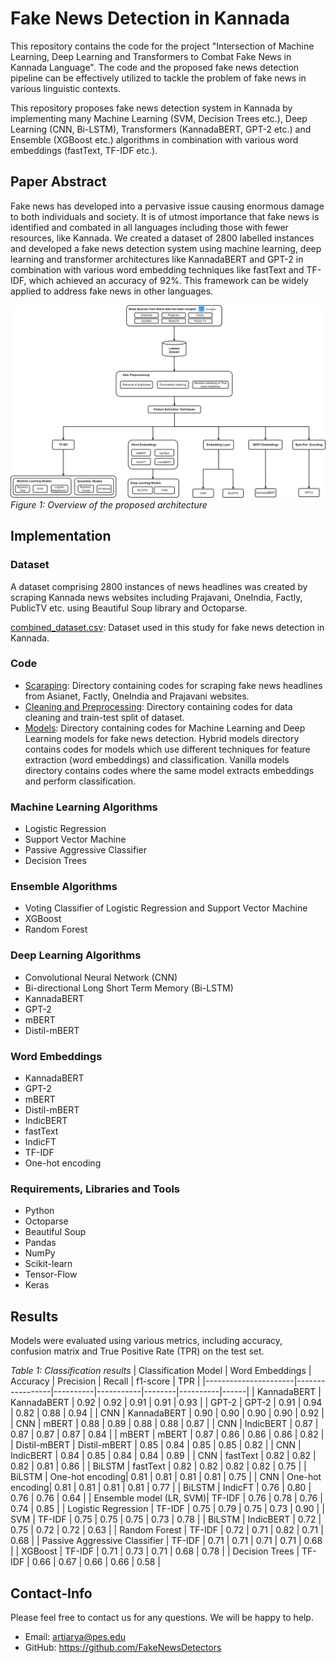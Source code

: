 
# Fake News Detection in Kannada
This repository contains the code for the project "Intersection of Machine Learning, Deep Learning and Transformers to Combat Fake News in Kannada Language". The code and the proposed fake news detection pipeline can be effectively utilized to tackle the problem of fake news in various linguistic contexts.

This repository proposes fake news detection system in Kannada by implementing many Machine Learning (SVM, Decision Trees etc.), Deep Learning (CNN, Bi-LSTM), Transformers (KannadaBERT, GPT-2 etc.) and Ensemble (XGBoost etc.) algorithms in combination with various word embeddings (fastText, TF-IDF etc.).


## Paper Abstract
Fake news has developed into a pervasive issue causing enormous damage to both individuals and society. It is of utmost importance that fake news is identified and combated in all languages including those with fewer resources, like Kannada. We created a dataset of 2800 labelled instances and developed a fake news detection system using machine learning, deep learning and transformer architectures like KannadaBERT and GPT-2 in
combination with various word embedding techniques like fastText and TF-IDF, which achieved an accuracy of 92%. This framework can be widely applied to address fake news in other languages.

![Proposed architecture](https://github.com/FakeNewsDetectors/FND-Kannada/blob/main/Images/pipeline.png)
*Figure 1: Overview of the proposed architecture*


## Implementation
### Dataset
A dataset comprising 2800 instances of news headlines was created by scraping Kannada news websites including Prajavani, OneIndia, Factly, PublicTV etc. using Beautiful Soup library and Octoparse.

[combined_dataset.csv](https://github.com/FakeNewsDetectors/FND-Kannada/blob/main/data/v2/combined_dataset.csv): Dataset used in this study for fake news detection in Kannada.



### Code
- [Scaraping](https://github.com/FakeNewsDetectors/FND-Kannada/tree/main/codes/Scraping): Directory containing codes for scraping fake news headlines from Asianet, Factly, OneIndia and Prajavani websites.
- [Cleaning and Preprocessing](https://github.com/FakeNewsDetectors/FND-Kannada/tree/main/codes/Cleaning%20and%20pre-processing): Directory containing codes for data cleaning and train-test split of dataset.
- [Models](https://github.com/FakeNewsDetectors/FND-Kannada/tree/main/codes/Models): Directory containing codes for Machine Learning and Deep Learning models for fake news detection. Hybrid models directory contains codes for models which use different techniques for feature extraction (word embeddings) and classification. Vanilla models directory contains codes where the same model extracts embeddings and perform classification. 


### Machine Learning Algorithms
- Logistic Regression
- Support Vector Machine
- Passive Aggressive Classifier
- Decision Trees

### Ensemble Algorithms
- Voting Classifier of Logistic Regression and Support Vector Machine
- XGBoost
- Random Forest

### Deep Learning Algorithms
- Convolutional Neural Network (CNN)
- Bi-directional Long Short Term Memory (Bi-LSTM)
- KannadaBERT
- GPT-2
- mBERT
- Distil-mBERT

### Word Embeddings 
- KannadaBERT
- GPT-2
- mBERT
- Distil-mBERT
- IndicBERT
- fastText
- IndicFT
- TF-IDF
- One-hot encoding

### Requirements, Libraries and Tools
- Python
- Octoparse
- Beautiful Soup
- Pandas
- NumPy
- Scikit-learn 
- Tensor-Flow 
- Keras

## Results
Models were evaluated using various metrics, including accuracy, confusion matrix and True Positive Rate (TPR) on the test set.  

*Table 1: Classification results*
| Classification Model | Word Embeddings | Accuracy | Precision | Recall | f1-score | TPR  |
|----------------------|-----------------|----------|-----------|--------|----------|------|
| KannadaBERT          | KannadaBERT     | 0.92     | 0.92      | 0.91   | 0.91     | 0.93 |
| GPT-2                | GPT-2           | 0.91     | 0.94      | 0.82   | 0.88     | 0.94 |
| CNN                  | KannadaBERT     | 0.90     | 0.90      | 0.90   | 0.90     | 0.92 |
| CNN                  | mBERT           | 0.88     | 0.89      | 0.88   | 0.88     | 0.87 |
| CNN                  | IndicBERT       | 0.87     | 0.87      | 0.87   | 0.87     | 0.84 |
| mBERT                | mBERT           | 0.87     | 0.86      | 0.86   | 0.86     | 0.82 |
| Distil-mBERT         | Distil-mBERT    | 0.85     | 0.84      | 0.85   | 0.85     | 0.82 |
| CNN                  | IndicBERT       | 0.84     | 0.85      | 0.84   | 0.84     | 0.89 |
| CNN                  | fastText        | 0.82     | 0.82      | 0.82   | 0.81     | 0.86 |
| BiLSTM               | fastText        | 0.82     | 0.82      | 0.82   | 0.82     | 0.75 |
| BiLSTM               | One-hot encoding| 0.81     | 0.81      | 0.81   | 0.81     | 0.75 |
| CNN                  | One-hot encoding| 0.81     | 0.81      | 0.81   | 0.81     | 0.77 |
| BiLSTM               | IndicFT         | 0.76     | 0.80      | 0.76   | 0.76     | 0.64 |
| Ensemble model (LR, SVM)| TF-IDF        | 0.76     | 0.78      | 0.76   | 0.74     | 0.85 |
| Logistic Regression  | TF-IDF          | 0.75     | 0.79      | 0.75   | 0.73     | 0.90 |
| SVM                  | TF-IDF          | 0.75     | 0.75      | 0.75   | 0.73     | 0.78 |
| BiLSTM               | IndicBERT       | 0.72     | 0.75      | 0.72   | 0.72     | 0.63 |
| Random Forest        | TF-IDF          | 0.72     | 0.71      | 0.82   | 0.71     | 0.68 |
| Passive Aggressive Classifier | TF-IDF  | 0.71     | 0.71      | 0.71   | 0.71     | 0.68 |
| XGBoost              | TF-IDF          | 0.71     | 0.73      | 0.71   | 0.68     | 0.78 |
| Decision Trees       | TF-IDF          | 0.66     | 0.67      | 0.66   | 0.66     | 0.58 |
 

## Contact-Info
Please feel free to contact us for any questions. We will be happy to help.
- Email: artiarya@pes.edu
- GitHub: https://github.com/FakeNewsDetectors







